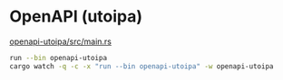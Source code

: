 # OpenAPI (utoipa)

[openapi-utoipa/src/main.rs](./src/main.rs)

```bash
run --bin openapi-utoipa
cargo watch -q -c -x "run --bin openapi-utoipa" -w openapi-utoipa
```
